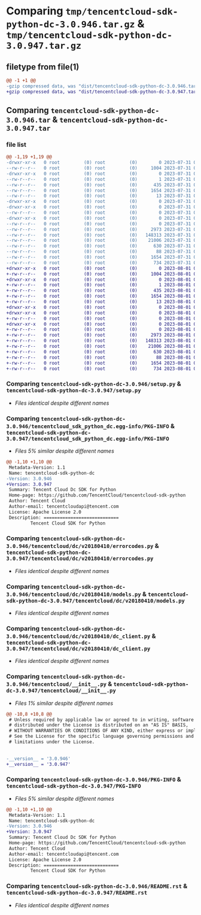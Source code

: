 # Comparing `tmp/tencentcloud-sdk-python-dc-3.0.946.tar.gz` & `tmp/tencentcloud-sdk-python-dc-3.0.947.tar.gz`

## filetype from file(1)

```diff
@@ -1 +1 @@
-gzip compressed data, was "dist/tencentcloud-sdk-python-dc-3.0.946.tar", last modified: Mon Jul 31 00:24:43 2023, max compression
+gzip compressed data, was "dist/tencentcloud-sdk-python-dc-3.0.947.tar", last modified: Tue Aug  1 00:35:47 2023, max compression
```

## Comparing `tencentcloud-sdk-python-dc-3.0.946.tar` & `tencentcloud-sdk-python-dc-3.0.947.tar`

### file list

```diff
@@ -1,19 +1,19 @@
-drwxr-xr-x   0 root         (0) root         (0)        0 2023-07-31 00:24:43.000000 tencentcloud-sdk-python-dc-3.0.946/
--rw-r--r--   0 root         (0) root         (0)     1004 2023-07-31 00:24:43.000000 tencentcloud-sdk-python-dc-3.0.946/setup.py
-drwxr-xr-x   0 root         (0) root         (0)        0 2023-07-31 00:24:43.000000 tencentcloud-sdk-python-dc-3.0.946/tencentcloud_sdk_python_dc.egg-info/
--rw-r--r--   0 root         (0) root         (0)        1 2023-07-31 00:24:43.000000 tencentcloud-sdk-python-dc-3.0.946/tencentcloud_sdk_python_dc.egg-info/dependency_links.txt
--rw-r--r--   0 root         (0) root         (0)      435 2023-07-31 00:24:43.000000 tencentcloud-sdk-python-dc-3.0.946/tencentcloud_sdk_python_dc.egg-info/SOURCES.txt
--rw-r--r--   0 root         (0) root         (0)     1654 2023-07-31 00:24:43.000000 tencentcloud-sdk-python-dc-3.0.946/tencentcloud_sdk_python_dc.egg-info/PKG-INFO
--rw-r--r--   0 root         (0) root         (0)       13 2023-07-31 00:24:43.000000 tencentcloud-sdk-python-dc-3.0.946/tencentcloud_sdk_python_dc.egg-info/top_level.txt
-drwxr-xr-x   0 root         (0) root         (0)        0 2023-07-31 00:24:43.000000 tencentcloud-sdk-python-dc-3.0.946/tencentcloud/
-drwxr-xr-x   0 root         (0) root         (0)        0 2023-07-31 00:24:43.000000 tencentcloud-sdk-python-dc-3.0.946/tencentcloud/dc/
--rw-r--r--   0 root         (0) root         (0)        0 2023-07-31 00:24:43.000000 tencentcloud-sdk-python-dc-3.0.946/tencentcloud/dc/__init__.py
-drwxr-xr-x   0 root         (0) root         (0)        0 2023-07-31 00:24:43.000000 tencentcloud-sdk-python-dc-3.0.946/tencentcloud/dc/v20180410/
--rw-r--r--   0 root         (0) root         (0)        0 2023-07-31 00:24:43.000000 tencentcloud-sdk-python-dc-3.0.946/tencentcloud/dc/v20180410/__init__.py
--rw-r--r--   0 root         (0) root         (0)     2973 2023-07-31 00:24:43.000000 tencentcloud-sdk-python-dc-3.0.946/tencentcloud/dc/v20180410/errorcodes.py
--rw-r--r--   0 root         (0) root         (0)   148313 2023-07-31 00:24:43.000000 tencentcloud-sdk-python-dc-3.0.946/tencentcloud/dc/v20180410/models.py
--rw-r--r--   0 root         (0) root         (0)    21006 2023-07-31 00:24:43.000000 tencentcloud-sdk-python-dc-3.0.946/tencentcloud/dc/v20180410/dc_client.py
--rw-r--r--   0 root         (0) root         (0)      630 2023-07-31 00:24:43.000000 tencentcloud-sdk-python-dc-3.0.946/tencentcloud/__init__.py
--rw-r--r--   0 root         (0) root         (0)       88 2023-07-31 00:24:43.000000 tencentcloud-sdk-python-dc-3.0.946/setup.cfg
--rw-r--r--   0 root         (0) root         (0)     1654 2023-07-31 00:24:43.000000 tencentcloud-sdk-python-dc-3.0.946/PKG-INFO
--rw-r--r--   0 root         (0) root         (0)      734 2023-07-31 00:24:43.000000 tencentcloud-sdk-python-dc-3.0.946/README.rst
+drwxr-xr-x   0 root         (0) root         (0)        0 2023-08-01 00:35:47.000000 tencentcloud-sdk-python-dc-3.0.947/
+-rw-r--r--   0 root         (0) root         (0)     1004 2023-08-01 00:35:47.000000 tencentcloud-sdk-python-dc-3.0.947/setup.py
+drwxr-xr-x   0 root         (0) root         (0)        0 2023-08-01 00:35:47.000000 tencentcloud-sdk-python-dc-3.0.947/tencentcloud_sdk_python_dc.egg-info/
+-rw-r--r--   0 root         (0) root         (0)        1 2023-08-01 00:35:47.000000 tencentcloud-sdk-python-dc-3.0.947/tencentcloud_sdk_python_dc.egg-info/dependency_links.txt
+-rw-r--r--   0 root         (0) root         (0)      435 2023-08-01 00:35:47.000000 tencentcloud-sdk-python-dc-3.0.947/tencentcloud_sdk_python_dc.egg-info/SOURCES.txt
+-rw-r--r--   0 root         (0) root         (0)     1654 2023-08-01 00:35:47.000000 tencentcloud-sdk-python-dc-3.0.947/tencentcloud_sdk_python_dc.egg-info/PKG-INFO
+-rw-r--r--   0 root         (0) root         (0)       13 2023-08-01 00:35:47.000000 tencentcloud-sdk-python-dc-3.0.947/tencentcloud_sdk_python_dc.egg-info/top_level.txt
+drwxr-xr-x   0 root         (0) root         (0)        0 2023-08-01 00:35:47.000000 tencentcloud-sdk-python-dc-3.0.947/tencentcloud/
+drwxr-xr-x   0 root         (0) root         (0)        0 2023-08-01 00:35:47.000000 tencentcloud-sdk-python-dc-3.0.947/tencentcloud/dc/
+-rw-r--r--   0 root         (0) root         (0)        0 2023-08-01 00:35:47.000000 tencentcloud-sdk-python-dc-3.0.947/tencentcloud/dc/__init__.py
+drwxr-xr-x   0 root         (0) root         (0)        0 2023-08-01 00:35:47.000000 tencentcloud-sdk-python-dc-3.0.947/tencentcloud/dc/v20180410/
+-rw-r--r--   0 root         (0) root         (0)        0 2023-08-01 00:35:47.000000 tencentcloud-sdk-python-dc-3.0.947/tencentcloud/dc/v20180410/__init__.py
+-rw-r--r--   0 root         (0) root         (0)     2973 2023-08-01 00:35:47.000000 tencentcloud-sdk-python-dc-3.0.947/tencentcloud/dc/v20180410/errorcodes.py
+-rw-r--r--   0 root         (0) root         (0)   148313 2023-08-01 00:35:47.000000 tencentcloud-sdk-python-dc-3.0.947/tencentcloud/dc/v20180410/models.py
+-rw-r--r--   0 root         (0) root         (0)    21006 2023-08-01 00:35:47.000000 tencentcloud-sdk-python-dc-3.0.947/tencentcloud/dc/v20180410/dc_client.py
+-rw-r--r--   0 root         (0) root         (0)      630 2023-08-01 00:35:47.000000 tencentcloud-sdk-python-dc-3.0.947/tencentcloud/__init__.py
+-rw-r--r--   0 root         (0) root         (0)       88 2023-08-01 00:35:47.000000 tencentcloud-sdk-python-dc-3.0.947/setup.cfg
+-rw-r--r--   0 root         (0) root         (0)     1654 2023-08-01 00:35:47.000000 tencentcloud-sdk-python-dc-3.0.947/PKG-INFO
+-rw-r--r--   0 root         (0) root         (0)      734 2023-08-01 00:35:47.000000 tencentcloud-sdk-python-dc-3.0.947/README.rst
```

### Comparing `tencentcloud-sdk-python-dc-3.0.946/setup.py` & `tencentcloud-sdk-python-dc-3.0.947/setup.py`

 * *Files identical despite different names*

### Comparing `tencentcloud-sdk-python-dc-3.0.946/tencentcloud_sdk_python_dc.egg-info/PKG-INFO` & `tencentcloud-sdk-python-dc-3.0.947/tencentcloud_sdk_python_dc.egg-info/PKG-INFO`

 * *Files 5% similar despite different names*

```diff
@@ -1,10 +1,10 @@
 Metadata-Version: 1.1
 Name: tencentcloud-sdk-python-dc
-Version: 3.0.946
+Version: 3.0.947
 Summary: Tencent Cloud Dc SDK for Python
 Home-page: https://github.com/TencentCloud/tencentcloud-sdk-python
 Author: Tencent Cloud
 Author-email: tencentcloudapi@tencent.com
 License: Apache License 2.0
 Description: ============================
         Tencent Cloud SDK for Python
```

### Comparing `tencentcloud-sdk-python-dc-3.0.946/tencentcloud/dc/v20180410/errorcodes.py` & `tencentcloud-sdk-python-dc-3.0.947/tencentcloud/dc/v20180410/errorcodes.py`

 * *Files identical despite different names*

### Comparing `tencentcloud-sdk-python-dc-3.0.946/tencentcloud/dc/v20180410/models.py` & `tencentcloud-sdk-python-dc-3.0.947/tencentcloud/dc/v20180410/models.py`

 * *Files identical despite different names*

### Comparing `tencentcloud-sdk-python-dc-3.0.946/tencentcloud/dc/v20180410/dc_client.py` & `tencentcloud-sdk-python-dc-3.0.947/tencentcloud/dc/v20180410/dc_client.py`

 * *Files identical despite different names*

### Comparing `tencentcloud-sdk-python-dc-3.0.946/tencentcloud/__init__.py` & `tencentcloud-sdk-python-dc-3.0.947/tencentcloud/__init__.py`

 * *Files 1% similar despite different names*

```diff
@@ -10,8 +10,8 @@
 # Unless required by applicable law or agreed to in writing, software
 # distributed under the License is distributed on an "AS IS" BASIS,
 # WITHOUT WARRANTIES OR CONDITIONS OF ANY KIND, either express or implied.
 # See the License for the specific language governing permissions and
 # limitations under the License.
 
 
-__version__ = '3.0.946'
+__version__ = '3.0.947'
```

### Comparing `tencentcloud-sdk-python-dc-3.0.946/PKG-INFO` & `tencentcloud-sdk-python-dc-3.0.947/PKG-INFO`

 * *Files 5% similar despite different names*

```diff
@@ -1,10 +1,10 @@
 Metadata-Version: 1.1
 Name: tencentcloud-sdk-python-dc
-Version: 3.0.946
+Version: 3.0.947
 Summary: Tencent Cloud Dc SDK for Python
 Home-page: https://github.com/TencentCloud/tencentcloud-sdk-python
 Author: Tencent Cloud
 Author-email: tencentcloudapi@tencent.com
 License: Apache License 2.0
 Description: ============================
         Tencent Cloud SDK for Python
```

### Comparing `tencentcloud-sdk-python-dc-3.0.946/README.rst` & `tencentcloud-sdk-python-dc-3.0.947/README.rst`

 * *Files identical despite different names*

